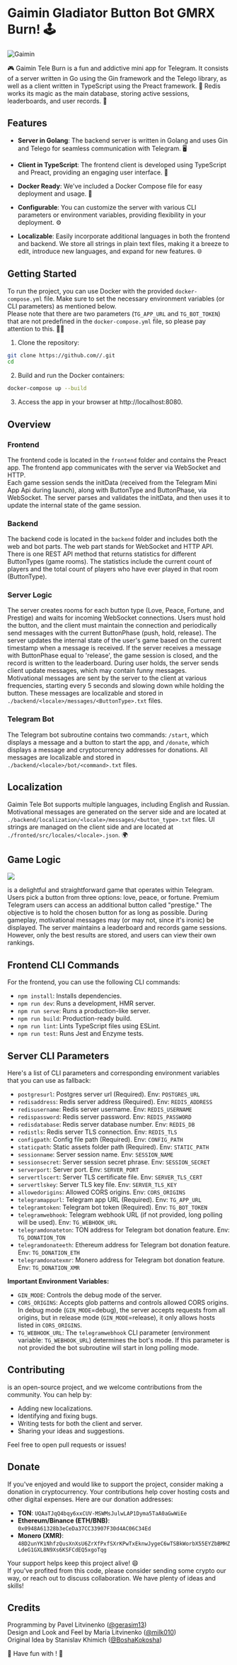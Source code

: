   # Gaimin Gladiator Button Bot GMRX Burn! 🕹️

![Gaimin](https://i.imgur.com/t4qpNUY.jpeg "Gaimin")

🎮 Gaimin Tele Burn is a fun and addictive mini app for Telegram. It consists of a server written in Go using the Gin framework and the Telego library, as well as a client written in TypeScript using the Preact framework. 🚀 Redis works its magic as the main database, storing active sessions, leaderboards, and user records. 💾

## Features

- **Server in Golang**: The backend server is written in Golang and uses Gin and Telego for seamless communication with Telegram. 🖥️

- **Client in TypeScript**: The frontend client is developed using TypeScript and Preact, providing an engaging user interface. 🌟

- **Docker Ready**: We've included a Docker Compose file for easy deployment and usage. 🐳

- **Configurable**: You can customize the server with various CLI parameters or environment variables, providing flexibility in your deployment. ⚙️

- **Localizable**: Easily incorporate additional languages in both the frontend and backend. We store all strings in plain text files, making it a breeze to edit, introduce new languages, and expand for new features. 🌐

## Getting Started

To run the project, you can use Docker with the provided `docker-compose.yml` file. Make sure to set the necessary environment variables (or CLI parameters) as mentioned below.  
Please note that there are two parameters (`TG_APP_URL` and `TG_BOT_TOKEN`) that are not predefined in the `docker-compose.yml` file, so please pay attention to this. 👩‍💻

1. Clone the repository:

```sh
git clone https://github.com//.git
cd 
```

2. Build and run the Docker containers:

```sh
docker-compose up --build
```

3. Access the app in your browser at http://localhost:8080.

## Overview

### Frontend

The frontend code is located in the `frontend` folder and contains the Preact app. The frontend app communicates with the server via WebSocket and HTTP.  
Each game session sends the initData (received from the Telegram Mini App Api during launch), along with ButtonType and ButtonPhase, via WebSocket. The server parses and validates the initData, and then uses it to update the internal state of the game session.

### Backend

The backend code is located in the `backend` folder and includes both the web and bot parts. The web part stands for WebSocket and HTTP API.  
There is one REST API method that returns statistics for different ButtonTypes (game rooms). The statistics include the current count of players and the total count of players who have ever played in that room (ButtonType).

### Server Logic

The server creates rooms for each button type (Love, Peace, Fortune, and Prestige) and waits for incoming WebSocket connections. Users must hold the button, and the client must maintain the connection and periodically send messages with the current ButtonPhase (push, hold, release). The server updates the internal state of the user's game based on the current timestamp when a message is received. If the server receives a message with ButtonPhase equal to 'release', the game session is closed, and the record is written to the leaderboard. During user holds, the server sends client update messages, which may contain funny messages.  
Motivational messages are sent by the server to the client at various frequencies, starting every 5 seconds and slowing down while holding the button. These messages are localizable and stored in `./backend/<locale>/messages/<ButtonType>.txt` files.

### Telegram Bot

The Telegram bot subroutine contains two commands: `/start`, which displays a message and a button to start the app, and `/donate`, which displays a message and cryptocurrency addresses for donations. All messages are localizable and stored in `./backend/<locale>/bot/<command>.txt` files.

## Localization

Gaimin Tele Bot supports multiple languages, including English and Russian. Motivational messages are generated on the server side and are located at `./backend/localization/<locale>/messages/<button_type>.txt` files. UI strings are managed on the client side and are located at `./fronted/src/locales/<locale>.json`. 🌍

## Game Logic

![](https://github.com///raw/main/frontend/src/assets/meme.gif "")

 is a delightful and straightforward game that operates within Telegram. Users pick a button from three options: love, peace, or fortune. Premium Telegram users can access an additional button called "prestige." The objective is to hold the chosen button for as long as possible. During gameplay, motivational messages may (or may not, since it's ironic) be displayed. The server maintains a leaderboard and records game sessions. However, only the best results are stored, and users can view their own rankings.

## Frontend CLI Commands

For the frontend, you can use the following CLI commands:

- `npm install`: Installs dependencies.
- `npm run dev`: Runs a development, HMR server.
- `npm run serve`: Runs a production-like server.
- `npm run build`: Production-ready build.
- `npm run lint`: Lints TypeScript files using ESLint.
- `npm run test`: Runs Jest and Enzyme tests.

## Server CLI Parameters

Here's a list of CLI parameters and corresponding environment variables that you can use as fallback:

- `postgresurl`: Postgres server url (Required). Env: `POSTGRES_URL`
- `redisaddress`: Redis server address (Required). Env: `REDIS_ADDRESS`
- `redisusername`: Redis server username. Env: `REDIS_USERNAME`
- `redispassword`: Redis server password. Env: `REDIS_PASSWORD`
- `redisdatabase`: Redis server database number. Env: `REDIS_DB`
- `redistls`: Redis server TLS connection. Env: `REDIS_TLS`
- `configpath`: Config file path (Required). Env: `CONFIG_PATH`
- `staticpath`: Static assets folder path (Required). Env: `STATIC_PATH`
- `sessionname`: Server session name. Env: `SESSION_NAME`
- `sessionsecret`: Server session secret phrase. Env: `SESSION_SECRET`
- `serverport`: Server port. Env: `SERVER_PORT`
- `servertlscert`: Server TLS certificate file. Env: `SERVER_TLS_CERT`
- `servertlskey`: Server TLS key file. Env: `SERVER_TLS_KEY`
- `allowedorigins`: Allowed CORS origins. Env: `CORS_ORIGINS`
- `telegramappurl`: Telegram app URL (Required). Env: `TG_APP_URL`
- `telegramtoken`: Telegram bot token (Required). Env: `TG_BOT_TOKEN`
- `telegramwebhook`: Telegram webhook URL (if not provided, long polling will be used). Env: `TG_WEBHOOK_URL`
- `telegramdonateton`: TON address for Telegram bot donation feature. Env: `TG_DONATION_TON`
- `telegramdonateeth`: Ethereum address for Telegram bot donation feature. Env: `TG_DONATION_ETH`
- `telegramdonatexmr`: Monero address for Telegram bot donation feature. Env: `TG_DONATION_XMR`

**Important Environment Variables:**

- `GIN_MODE`: Controls the debug mode of the server.
- `CORS_ORIGINS`: Accepts glob patterns and controls allowed CORS origins. In debug mode (`GIN_MODE`=debug), the server accepts requests from all origins, but in release mode (`GIN_MODE`=release), it only allows hosts listed in `CORS_ORIGINS`.
- `TG_WEBHOOK_URL`: The `telegramwebhook` CLI parameter (environment variable: `TG_WEBHOOK_URL`) determines the bot's mode. If this parameter is not provided the bot subroutine will start in long polling mode.

## Contributing

 is an open-source project, and we welcome contributions from the community. You can help by:

- Adding new localizations.
- Identifying and fixing bugs.
- Writing tests for both the client and server.
- Sharing your ideas and suggestions.

Feel free to open pull requests or issues!

## Donate

If you've enjoyed  and would like to support the project, consider making a donation in cryptocurrency. Your contributions help cover hosting costs and other digital expenses. Here are our donation addresses:

- **TON**: `UQAaTJqQ4bqy6xxCUV-MSWMsJulwLAP1Dyma5TaA0aGwWiEe`
- **Ethereum/Binance (ETH/BNB)**: `0x0948A61328b3eCeDa37CC33907F30d4AC06C34Ed`
- **Monero (XMR)**: `48D2unYK1NhfzQusXnXsU6ZrXfPxfSXrKPwTxEknwJygeC6wTSBkWorbX55EYZbBMHZLdeG1GXL8N9Xs6KSFCdEQ5xgoTqg`

Your support helps keep this project alive! 😄  
If you've profited from this code, please consider sending some crypto our way, or reach out to discuss collaboration. We have plenty of ideas and skills!

## Credits

Programming by Pavel Litvinenko ([@gerasim13](https://github.com/gerasim13))  
Design and Look and Feel by Maria Litvinenko ([@milk010](https://www.linkedin.com/in/milk010))  
Original Idea by Stanislav Khimich ([@BoshaKokosha](https://t.me/BoshaKokosha))

🚀 Have fun with ! 🚀
